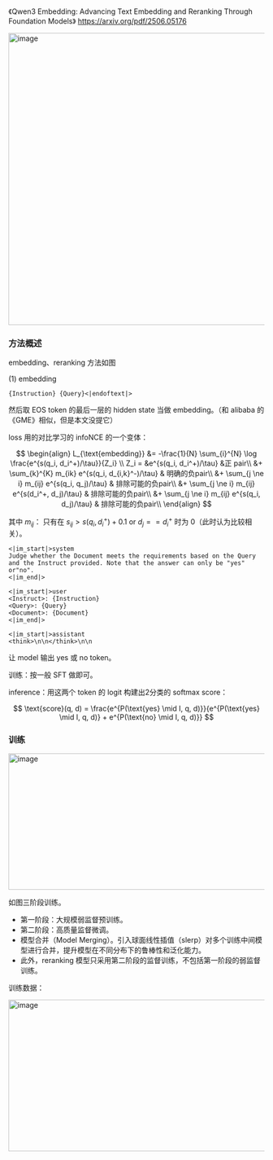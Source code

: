 《Qwen3 Embedding: Advancing Text Embedding and Reranking Through Foundation Models》 https://arxiv.org/pdf/2506.05176



<img width="1552" height="574" alt="image" src="https://github.com/user-attachments/assets/05cc09b3-6c1c-406a-b49d-f7c00b749ab7" />

### 方法概述

embedding、reranking 方法如图

(1) embedding

```
{Instruction} {Query}<|endoftext|>
```

然后取 EOS token 的最后一层的 hidden state 当做 embedding。（和 alibaba 的《GME》相似，但是本文没提它）

loss 用的对比学习的 infoNCE 的一个变体：

$$
\begin{align}
L_{\text{embedding}} &= -\frac{1}{N} \sum_{i}^{N} \log \frac{e^{s(q_i, d_i^+)/\tau}}{Z_i} \\
Z_i = &e^{s(q_i, d_i^+)/\tau}  &正 pair\\
&+ \sum_{k}^{K} m_{ik} e^{s(q_i, d_{i,k}^-)/\tau} & 明确的负pair\\
&+ \sum_{j \ne i} m_{ij} e^{s(q_i, q_j)/\tau} & 排除可能的负pair\\
&+ \sum_{j \ne i} m_{ij} e^{s(d_i^+, d_j)/\tau} & 排除可能的负pair\\
&+ \sum_{j \ne i} m_{ij} e^{s(q_i, d_j)/\tau} & 排除可能的负pair\\
\end{align}
$$

其中 $m_{ij}$： 只有在 $s_{ij} > s(q_i, d_i^+) + 0.1 \text{ or } d_j == d_i^+$ 时为 0（此时认为比较相关）。

```
<|im_start|>system
Judge whether the Document meets the requirements based on the Query and the Instruct provided. Note that the answer can only be "yes" or"no".
<|im_end|>

<|im_start|>user
<Instruct>: {Instruction}
<Query>: {Query}
<Document>: {Document}
<|im_end|>

<|im_start|>assistant
<think>\n\n</think>\n\n
```

让 model 输出 yes 或 no token。

训练：按一般 SFT 做即可。

inference：用这两个 token 的 logit 构建出2分类的 softmax score：

$$
\text{score}(q, d) = \frac{e^{P(\text{yes} \mid I, q, d)}}{e^{P(\text{yes} \mid I, q, d)} + e^{P(\text{no} \mid I, q, d)}}
$$

### 训练

<img width="1006" height="268" alt="image" src="https://github.com/user-attachments/assets/cf462d2c-6661-48c7-921a-6fc81ea678b7" />

如图三阶段训练。
- 第一阶段：大规模弱监督预训练。
- 第二阶段：高质量监督微调。
- 模型合并（Model Merging）。引入球面线性插值（slerp）对多个训练中间模型进行合并，提升模型在不同分布下的鲁棒性和泛化能力。
- 此外，reranking 模型只采用第二阶段的监督训练，不包括第一阶段的弱监督训练。

训练数据：

<img width="1086" height="298" alt="image" src="https://github.com/user-attachments/assets/b8fab3f2-3d32-4886-b0e7-6331b755d1b0" />
